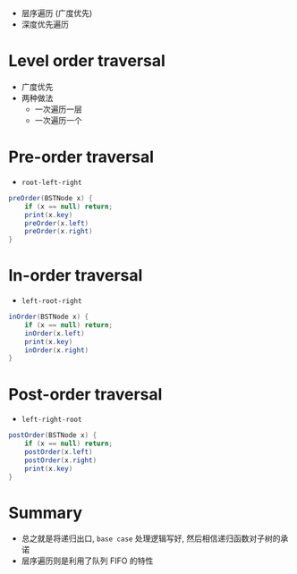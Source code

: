 - 层序遍历 (广度优先)
- 深度优先遍历


# Level order traversal
- 广度优先
- 两种做法
	- 一次遍历一层
	- 一次遍历一个


# Pre-order traversal
- `root-left-right`

```java
preOrder(BSTNode x) {
    if (x == null) return;
    print(x.key)
    preOrder(x.left)
    preOrder(x.right)
}
```


# In-order traversal
- `left-root-right`

```java
inOrder(BSTNode x) {
    if (x == null) return;    
    inOrder(x.left)
    print(x.key)
    inOrder(x.right)
}
```


# Post-order traversal
- `left-right-root`

```java
postOrder(BSTNode x) {
    if (x == null) return;    
    postOrder(x.left)
    postOrder(x.right)
    print(x.key)   
}
```


# Summary
- 总之就是将递归出口, `base case` 处理逻辑写好, 然后相信递归函数对子树的承诺
- 层序遍历则是利用了队列 FIFO 的特性

